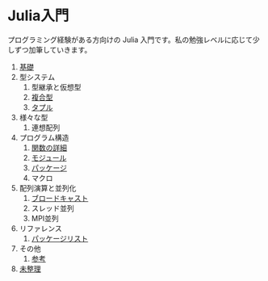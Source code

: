 # Julia入門

プログラミング経験がある方向けの Julia 入門です。私の勉強レベルに応じて少しずつ加筆していきます。

1. [基礎](1.基礎.md)
1. 型システム
    1. 型継承と仮想型
    1. [複合型](複合型.md)
    1. [タプル](タプル.md)
1. 様々な型
    1. 連想配列
1. プログラム構造
    1. [関数の詳細](関数の詳細.md)
    1. [モジュール](モジュール.md)
    1. [パッケージ](パッケージ.md)
    1. マクロ
1. 配列演算と並列化
    1. [ブロードキャスト](ブロードキャスト.md)
    1. スレッド並列
    1. MPI並列
1. リファレンス
    1. [パッケージリスト](パッケージリスト.md)
1. その他
    1. [参考](参考.md)
1. [未整理](未整理.md)
